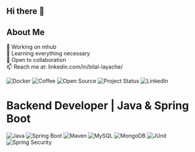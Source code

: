 ## Hi there 👋  

## About Me
🔭 Working on mhub  
🌱 Learning everything necessary  
👯 Open to collaboration  
📫 Reach me at: linkedin.com/in/bilal-layache/  

![Docker](https://img.shields.io/badge/Container-Docker-2496ED?logo=docker&logoColor=white)
![Coffee](https://img.shields.io/badge/Coffee%20-%20Love%20it%20☕-brown)
![Open Source](https://img.shields.io/badge/Open%20Source-Contributor-brightgreen?logo=github)
![Project Status](https://img.shields.io/badge/Project%20Status-In%20Progress-yellow)
![LinkedIn](https://img.shields.io/badge/Connect%20on-LinkedIn-0A66C2?logo=linkedin)

# Backend Developer | Java & Spring Boot

![Java](https://img.shields.io/badge/Code-Java-orange?logo=java&logoColor=white)
![Spring Boot](https://img.shields.io/badge/Framework-Spring%20Boot-brightgreen?logo=springboot&logoColor=white)
![Maven](https://img.shields.io/badge/Build-Maven-C71A36?logo=apachemaven&logoColor=white)
![MySQL](https://img.shields.io/badge/Database-MySQL-blue?logo=mysql&logoColor=white)
![MongoDB](https://img.shields.io/badge/Database-MongoDB-47A248?logo=mongodb&logoColor=white)
![JUnit](https://img.shields.io/badge/Testing-JUnit-25A162?logo=junit5&logoColor=white)
![Spring Security](https://img.shields.io/badge/Security-Spring%20Security-6DB33F?logo=springsecurity&logoColor=white)




